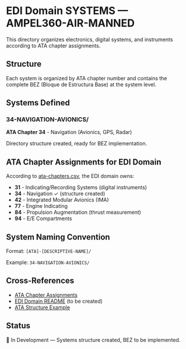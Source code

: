 # EDI Domain SYSTEMS — AMPEL360-AIR-MANNED

This directory organizes electronics, digital systems, and instruments according to ATA chapter assignments.

## Structure

Each system is organized by ATA chapter number and contains the complete BEZ (Bloque de Estructura Base) at the system level.

## Systems Defined

### 34-NAVIGATION-AVIONICS/
**ATA Chapter 34** - Navigation (Avionics, GPS, Radar)

Directory structure created, ready for BEZ implementation.

## ATA Chapter Assignments for EDI Domain

According to [ata-chapters.csv](../../../../1-DIMENSIONS/CANONICAL-TAXONOMY/ata-chapters.csv), the EDI domain owns:

- **31** - Indicating/Recording Systems (digital instruments)
- **34** - Navigation ✓ (structure created)
- **42** - Integrated Modular Avionics (IMA)
- **77** - Engine Indicating
- **84** - Propulsion Augmentation (thrust measurement)
- **94** - E/E Compartments

## System Naming Convention

Format: `[ATA]-[DESCRIPTIVE-NAME]/`

Example: `34-NAVIGATION-AVIONICS/`

## Cross-References

- [ATA Chapter Assignments](../../../../1-DIMENSIONS/CANONICAL-TAXONOMY/ata-chapters.README.md)
- [EDI Domain README](../README.md) (to be created)
- [ATA Structure Example](../ATA-STRUCTURE-EXAMPLE.md)

## Status

🚧 In Development — Systems structure created, BEZ to be implemented.
